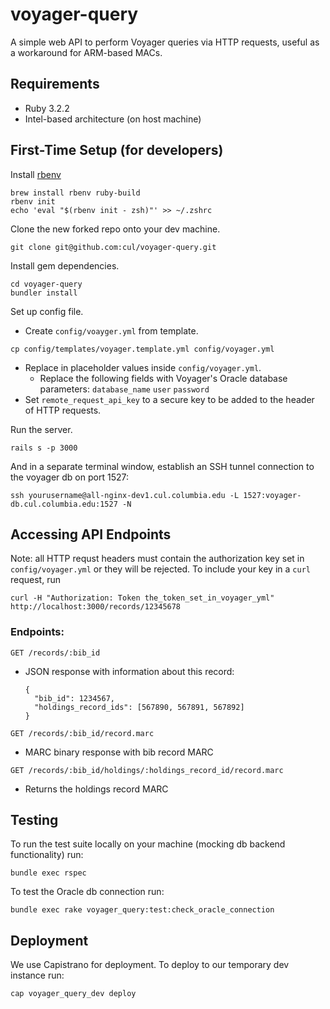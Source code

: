 # voyager-query

A simple web API to perform Voyager queries via HTTP requests, useful as a workaround for ARM-based MACs.

## Requirements

- Ruby 3.2.2
- Intel-based architecture (on host machine)

## First-Time Setup (for developers)
Install [rbenv](https://github.com/rbenv/rbenv)
````
brew install rbenv ruby-build
rbenv init
echo 'eval "$(rbenv init - zsh)"' >> ~/.zshrc
````
Clone the new forked repo onto your dev machine.
````
git clone git@github.com:cul/voyager-query.git
````
Install gem dependencies.
```
cd voyager-query
bundler install
```
Set up config file.
  - Create `config/voayger.yml` from template.
  ```
  cp config/templates/voyager.template.yml config/voyager.yml
  ```
  - Replace in placeholder values inside `config/voyager.yml`.
    - Replace the following fields with Voyager's Oracle database parameters: `database_name` `user` `password`
  - Set `remote_request_api_key` to a secure key to be added to the header of HTTP requests.

Run the server.
  ```
  rails s -p 3000
  ```
And in a separate terminal window, establish an SSH tunnel connection to the voyager db on port 1527:
  ```
  ssh yourusername@all-nginx-dev1.cul.columbia.edu -L 1527:voyager-db.cul.columbia.edu:1527 -N
  ```
## Accessing API Endpoints
Note: all HTTP requst headers must contain the authorization key set in `config/voyager.yml` or they will be rejected.
To include your key in a `curl` request, run
  ```
  curl -H "Authorization: Token the_token_set_in_voyager_yml" http://localhost:3000/records/12345678
  ```
### Endpoints:
`GET /records/:bib_id`
- JSON response with information about this record:
  ```
  {
    "bib_id": 1234567,
    "holdings_record_ids": [567890, 567891, 567892]
  }
  ```
`GET /records/:bib_id/record.marc`
- MARC binary response with bib record MARC

`GET /records/:bib_id/holdings/:holdings_record_id/record.marc`
- Returns the holdings record MARC
        
## Testing
To run the test suite locally on your machine (mocking db backend functionality) run:
```
bundle exec rspec
```
To test the Oracle db connection run:
```
bundle exec rake voyager_query:test:check_oracle_connection
```

## Deployment
We use Capistrano for deployment. To deploy to our temporary dev instance run:
```
cap voyager_query_dev deploy
```
